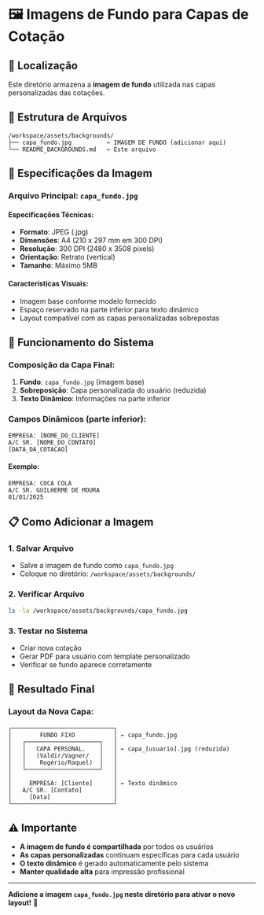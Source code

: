 # 🖼️ Imagens de Fundo para Capas de Cotação

## 📍 Localização
Este diretório armazena a **imagem de fundo** utilizada nas capas personalizadas das cotações.

## 📁 Estrutura de Arquivos

```
/workspace/assets/backgrounds/
├── capa_fundo.jpg          ← IMAGEM DE FUNDO (adicionar aqui)
└── README_BACKGROUNDS.md   ← Este arquivo
```

## 🎨 Especificações da Imagem

### **Arquivo Principal**: `capa_fundo.jpg`

#### **Especificações Técnicas**:
- **Formato**: JPEG (.jpg)
- **Dimensões**: A4 (210 x 297 mm em 300 DPI)
- **Resolução**: 300 DPI (2480 x 3508 pixels)
- **Orientação**: Retrato (vertical)
- **Tamanho**: Máximo 5MB

#### **Características Visuais**:
- Imagem base conforme modelo fornecido
- Espaço reservado na parte inferior para texto dinâmico
- Layout compatível com as capas personalizadas sobrepostas

## 🔧 Funcionamento do Sistema

### **Composição da Capa Final**:
1. **Fundo**: `capa_fundo.jpg` (imagem base)
2. **Sobreposição**: Capa personalizada do usuário (reduzida)
3. **Texto Dinâmico**: Informações na parte inferior

### **Campos Dinâmicos** (parte inferior):
```
EMPRESA: [NOME_DO_CLIENTE]
A/C SR. [NOME_DO_CONTATO]
[DATA_DA_COTACAO]
```

#### **Exemplo**:
```
EMPRESA: COCA COLA
A/C SR. GUILHERME DE MOURA
01/01/2025
```

## 📋 Como Adicionar a Imagem

### **1. Salvar Arquivo**
- Salve a imagem de fundo como `capa_fundo.jpg`
- Coloque no diretório: `/workspace/assets/backgrounds/`

### **2. Verificar Arquivo**
```bash
ls -la /workspace/assets/backgrounds/capa_fundo.jpg
```

### **3. Testar no Sistema**
- Criar nova cotação
- Gerar PDF para usuário com template personalizado
- Verificar se fundo aparece corretamente

## 🎯 Resultado Final

### **Layout da Nova Capa**:
```
┌─────────────────────────────┐
│        FUNDO FIXO           │ ← capa_fundo.jpg
│   ┌─────────────────────┐   │
│   │   CAPA PERSONAL.    │   │ ← capa_[usuario].jpg (reduzida)
│   │   (Valdir/Vagner/   │   │
│   │    Rogério/Raquel)  │   │
│   └─────────────────────┘   │
│                             │
│     EMPRESA: [Cliente]      │ ← Texto dinâmico
│   A/C SR. [Contato]         │
│     [Data]                  │
└─────────────────────────────┘
```

## ⚠️ Importante

- **A imagem de fundo é compartilhada** por todos os usuários
- **As capas personalizadas** continuam específicas para cada usuário
- **O texto dinâmico** é gerado automaticamente pelo sistema
- **Manter qualidade alta** para impressão profissional

---

**Adicione a imagem `capa_fundo.jpg` neste diretório para ativar o novo layout!** 🎨